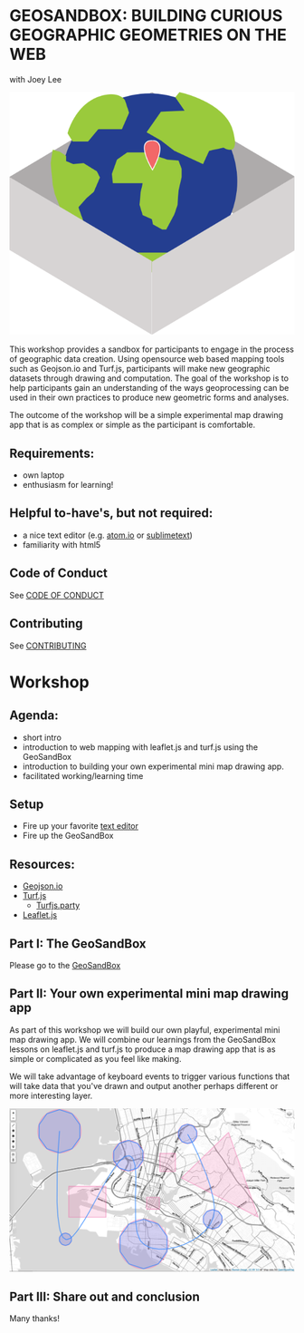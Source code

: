 # GEOSANDBOX: BUILDING CURIOUS GEOGRAPHIC GEOMETRIES ON THE WEB 
with Joey Lee

![](assets/geosandbox.png)


This workshop provides a sandbox for participants to engage in the process of geographic data creation. Using opensource web based mapping tools such as Geojson.io and Turf.js, participants will make new geographic datasets through drawing and computation. The goal of the workshop is to help participants gain an understanding of the ways geoprocessing can be used in their own practices to produce new geometric forms and analyses. 

The outcome of the workshop will be a simple experimental map drawing app that is as complex or simple as the participant is comfortable.


## Requirements:
* own laptop
* enthusiasm for learning!

## Helpful to-have's, but not required:
* a nice text editor (e.g. [atom.io](http://atom.io/) or [sublimetext](https://www.sublimetext.com/))
* familiarity with html5


## Code of Conduct
See [CODE OF CONDUCT](CODEOFCONDUCT.md)

## Contributing
See [CONTRIBUTING](CONTRIBUTING.md)

# Workshop

## Agenda:
* short intro
* introduction to web mapping with leaflet.js and turf.js using the GeoSandBox
* introduction to building your own experimental mini map drawing app.
* facilitated working/learning time

## Setup
* Fire up your favorite [text editor]()
* Fire up the GeoSandBox

## Resources:
* [Geojson.io]()
* [Turf.js]()
	* [Turfjs.party](Turfjs.party)
* [Leaflet.js]()

## Part I: The GeoSandBox

Please go to the [GeoSandBox]()

## Part II: Your own experimental mini map drawing app

As part of this workshop we will build our own playful, experimental mini map drawing app. We will combine our learnings from the GeoSandBox lessons on leaflet.js and turf.js to produce a map drawing app that is as simple or complicated as you feel like making. 

We will take advantage of keyboard events to trigger various functions that will take data that you've drawn and output another perhaps different or more interesting layer.

![assets/drawing-tool-screenshot.png](assets/drawing-tool-screenshot.png)

## Part III: Share out and conclusion

Many thanks!